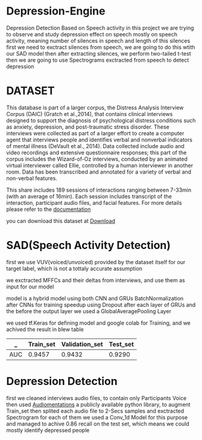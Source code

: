 # Depression-Engine
Depression Detection Based on Speech activity
in this project we are trying to observe and study depression effect on speech
mostly on speech activity, meaning number of silences in speech and length of this silences 
first we need to exctract silences from speech, we are going to do this wtith our SAD model
then after extracting silences, we perform two-tailed t-test
then we are going to use Spectrograms exctracted from speech to detect depression

# DATASET

This database is part of a larger corpus, the Distress Analysis Interview Corpus (DAIC) (Gratch et al.,2014), that contains clinical interviews designed to support the diagnosis of psychological distress conditions such as anxiety, depression, and post-traumatic stress disorder. These interviews were collected as part of a larger effort to create a computer agent that interviews people and identifies verbal and nonverbal indicators of mental illness (DeVault et al., 2014). Data collected include audio and video recordings and extensive questionnaire responses; this part of the corpus includes the Wizard-of-Oz interviews, conducted by an animated virtual interviewer called Ellie, controlled by a human interviewer in another room. Data has been transcribed and annotated for a variety of verbal and non-verbal features.

This share includes 189 sessions of interactions ranging between 7-33min (with an average of 16min). Each session includes transcript of the interaction, participant audio files, and facial features. For more details please refer to the [documentation](https://dcapswoz.ict.usc.edu/wwwutil_files/DAICWOZDepression_Documentation.pdf)

you can download this dataset at [Download](https://dcapswoz.ict.usc.edu/)


# SAD(Speech Activity Detection)

first we use VUV(voiced/unvoiced) provided by the dataset itself for our target label, which is not a tottaly accurate assumption

we exctracted MFFCs and their deltas from interviews, and use them as input for our model

model is a hybrid model using both CNN and GRUs
BatchNormalization after CNNs for training speedup
using Dropout after each layer of GRUs 
and the before the output layer we used a GlobalAveragePooling Layer

we used tf.Keras for defining model and google colab for Training, and we achived the result in blew table

| _ | Train_set | Validation_set | Test_set |
| ------------- | ------------- | ------------- |------------- |
|AUC  | 0.9457  | 0.9432  |0.9290  |




# Depression Detection 

first we cleaned interviews audio files, to contain only Participants Voice
then used [Audiomentations](https://github.com/iver56/audiomentations) a publicly available python library, to augment Train_set
then splited each audio file to 2-Secs samples and exctracted Spectrogram for each of them
we used a Conv_1d Model for this purpose and managed to achive 0.86 recall on the test set, which means we could mostly identify depressed people


